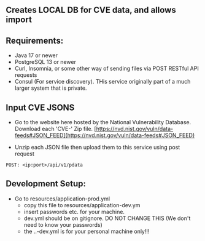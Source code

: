 ## Creates LOCAL DB for CVE data, and allows import

## Requirements:

- Java 17 or newer
- PostgreSQL 13 or newer
- Curl, Insomnia, or some other way of sending files via POST RESTful API requests
- Consul (For service discovery). THis service originally part of a much larger system that is private.


## Input CVE JSONS

- Go to the website here hosted by the National Vulnerability Database. Download each 'CVE-<YEAR>' Zip file.
[https://nvd.nist.gov/vuln/data-feeds#JSON_FEED](https://nvd.nist.gov/vuln/data-feeds#JSON_FEED)

- Unzip each JSON file then upload them to this service using post request

```
POST: <ip:port>/api/v1/pdata
```



## Development Setup:

- Go to resources/application-prod.yml
    - copy this file to resources/application-dev.ym
    - insert passwords etc. for your machine.
    - dev.yml should be on gitignore. DO NOT CHANGE THIS (We don't need to know your passwords)
    - the ..-dev.yml is for your personal machine only!!!
